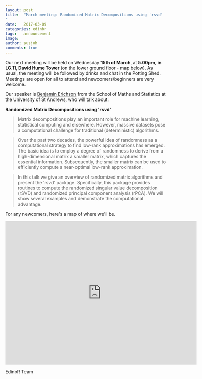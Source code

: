 ```yaml
---
layout: post
title:  "March meeting: Randomized Matrix Decompositions using 'rsvd'
"
date:   2017-03-09
categories: edinbr
tags:   announcement
image:
author: susjoh
comments: true
---
```


Our next meeting will be held on Wednesday **15th of March**, at **5.00pm, in LG.11, David Hume Tower** (on the lower ground floor - map below). As usual, the meeting will be followed by drinks and chat in the Potting Shed. Meetings are open for all to attend and newcomers/beginners are very welcome.

Our speaker is [Benjamin Erichson](https://github.com/Benli11) from the School of Maths and Statistics at the University of St Andrews, who will talk about:

**Randomized Matrix Decompositions using 'rsvd'**

> Matrix decompositions play an important role for machine learning, statistical computing and elsewhere. However, massive datasets pose a computational challenge for traditional (deterministic) algorithms.

> Over the past two decades, the powerful idea of randomness as a computational strategy to find low-rank approximations has emerged. The basic idea is to employ a degree of randomness to derive from a high-dimensional matrix a smaller matrix, which captures the essential information. Subsequently, the smaller matrix can be used to efficiently compute a near-optimal low-rank approximation.

> In this talk we give an overview of randomized matrix algorithms and present the 'rsvd' package. Specifically, this package provides routines to compute the randomized singular value decomposition (rSVD) and randomized principal component analysis (rPCA). We will show several examples and demonstrate the computational advantage.

For any newcomers, here's a map of where we'll be.

<iframe src="https://www.google.com/maps/embed?pb=!1m14!1m8!1m3!1d939.4322782159774!2d-3.1868992813634778!3d55.9431477069392!3m2!1i1024!2i768!4f13.1!3m3!1m2!1s0x0%3A0x8b232656b3b16a57!2sDavid+Hume+Tower!5e0!3m2!1sen!2suk!4v1473937651228" width="600" height="450" frameborder="0" style="border:0" allowfullscreen></iframe>

EdinbR Team
